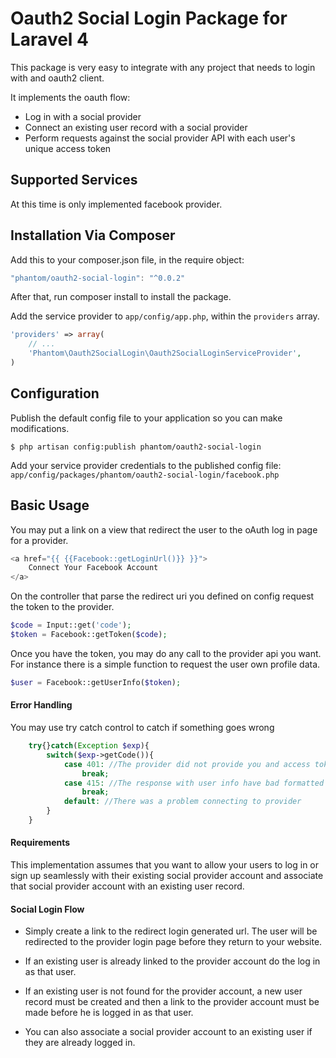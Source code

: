 # Oauth2 Social Login Package for Laravel 4

This package is very easy to integrate with any project that needs to login with and oauth2 client.

It implements the oauth flow:

* Log in with a social provider
* Connect an existing user record with a social provider
* Perform requests against the social provider API with each user's unique access token

## Supported Services

At this time is only implemented facebook provider.

## Installation Via Composer

Add this to your composer.json file, in the require object:

```javascript
"phantom/oauth2-social-login": "^0.0.2"
```

After that, run composer install to install the package.

Add the service provider to `app/config/app.php`, within the `providers` array.

```php
'providers' => array(
	// ...
	'Phantom\Oauth2SocialLogin\Oauth2SocialLoginServiceProvider',
)
```

## Configuration

Publish the default config file to your application so you can make modifications.

```console
$ php artisan config:publish phantom/oauth2-social-login
```

Add your service provider credentials to the published config file: `app/config/packages/phantom/oauth2-social-login/facebook.php`

## Basic Usage

You may put a link on a view that redirect the user to the oAuth log in page for a provider.
```php
<a href="{{ {{Facebook::getLoginUrl()}} }}">
	Connect Your Facebook Account
</a>
```

On the controller that parse the redirect uri you defined on config request the token to the provider.

```php
$code = Input::get('code');
$token = Facebook::getToken($code);
```

Once you have the token, you may do any call to the provider api you want.
For instance there is a simple function to request the user own profile data.

```php
$user = Facebook::getUserInfo($token);
```

#### Error Handling

You may use try catch control to catch if something goes wrong

```php
	try{}catch(Exception $exp){
		switch($exp->getCode()){
			case 401: //The provider did not provide you and access token
				break;
			case 415: //The response with user info have bad formatted data
				break;
			default: //There was a problem connecting to provider
		}
	}
```		

#### Requirements

This implementation assumes that you want to allow your users to log in or sign up seamlessly with their existing social provider account and associate that social provider account with an existing user record.

#### Social Login Flow

* Simply create a link to the redirect login generated url. The user will be redirected to the provider login page before they return to your website.

* If an existing user is already linked to the provider account do the log in as that user.

* If an existing user is not found for the provider account, a new user record must be created and then a link to the provider account must be made before he is logged in as that user.

* You can also associate a social provider account to an existing user if they are already logged in.
